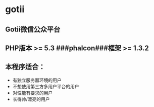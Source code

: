 gotii
=====

Gotii微信公众平台
-----
PHP版本 >= 5.3
###phalcon###框架 >= 1.3.2
-----

本程序适合：
-----
* 有独立服务器环境的用户
* 不想使用第三方多用户平台的用户
* 对性能有要求的用户
* 长得帅/漂亮的用户



